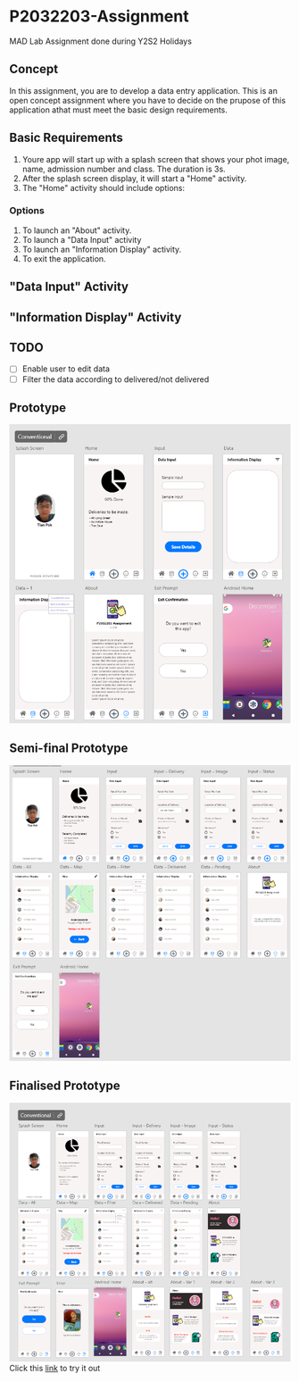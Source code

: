 # P2032203-Assignment
MAD Lab Assignment done during Y2S2 Holidays

## Concept
In this assignment, you are to develop a data entry application. This is an open concept assignment where you have to decide on the prupose of this application athat must meet the basic
design requirements.

## Basic Requirements
1. Youre app will start up with a splash screen that shows your phot image, name, admission number and class. The duration is 3s.
2. After the splash screen display, it will start a "Home" activity.
3. The "Home" activity should include options:
  ### Options
  1. To launch an "About" activity.
  2. To launch a "Data Input" activity
  3. To launch an "Information Display" activity.
  4. To exit the application.

## "Data Input" Activity
## "Information Display" Activity

## TODO
- [ ] Enable user to edit data
- [ ] Filter the data according to delivered/not delivered

## Prototype
![overview](pics/overview.png)

## Semi-final Prototype
![overview](pics/final.png)

## Finalised Prototype
![overview](pics/finalFlash.png)
Click this [link](https://xd.adobe.com/view/9d563f22-94b8-4581-83c2-aa175e78e35c-c805/) to try it out
